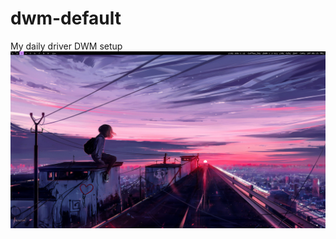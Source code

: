 # dwm-default
My daily driver DWM setup
![alt text](https://github.com/FIRSTB0SS/dwm-default/blob/main/screen.png)
